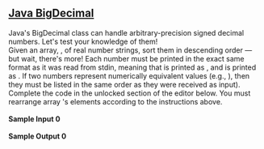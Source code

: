 ## **[Java BigDecimal](https://www.hackerrank.com/challenges/java-bigdecimal)** 
Java's BigDecimal class can handle arbitrary-precision signed decimal numbers. Let's test your knowledge of them!<br>Given an array, , of real number strings, sort them in descending order — but wait, there's more! Each number must be printed in the exact same format as it was read from stdin, meaning that is printed as , and is printed as . If two numbers represent numerically equivalent values (e.g., ), then they must be listed in the same order as they were received as input).<br>Complete the code in the unlocked section of the editor below. You must rearrange array 's elements according to the instructions above.<br><br>**Sample Input 0**<br><br>**Sample Output 0**<br><br>